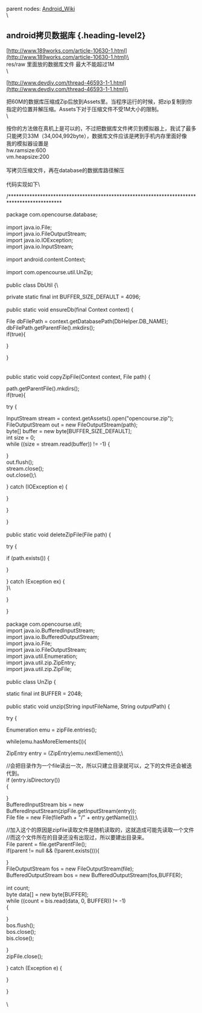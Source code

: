 parent nodes: [Android\_Wiki](Android_Wiki.html)\
\

android拷贝数据库 {.heading-level2}
-----------------

[http://www.189works.com/article-10630-1.html](http://www.189works.com/article-10630-1.html)\
 \
 res/raw 里面放的数据库文件 最大不能超过1M\
 \

[http://www.devdiv.com/thread-46593-1-1.html](http://www.devdiv.com/thread-46593-1-1.html)\

把60M的数据库压缩成Zip后放到Assets里。当程序运行的时候，把zip复制到你指定的位置并解压缩。Assets下对于压缩文件不受1M大小的限制。\
 \

按你的方法做在真机上是可以的，不过把数据库文件拷贝到模拟器上，我试了最多只能拷贝33M（34,004,992byte），数据库文件应该是拷到手机内存里面好像\
 我的模拟器设置是\
 hw.ramsize:600\
 vm.heapsize:200\
 \
 写拷贝压缩文件，再在database的数据库路径解压\
 \
 代码实现如下\

/********************************************************************************************

package com.opencourse.database;\
 \
 import java.io.File;\
 import java.io.FileOutputStream;\
 import java.io.IOException;\
 import java.io.InputStream;\
 \
 import android.content.Context;\
 \
 import com.opencourse.util.UnZip;\
 \
 public class DbUtil {\

private static final int BUFFER\_SIZE\_DEFAULT = 4096;\
 \
 public static void ensureDb(final Context context) {

File dbFilePath = context.getDatabasePath(DbHelper.DB\_NAME);\
 dbFilePath.getParentFile().mkdirs();\
 if(true){

}

}\
 \
 \
 public static void copyZipFile(Context context, File path) {

path.getParentFile().mkdirs();\
 if(true){

try {

InputStream stream = context.getAssets().open("opencourse.zip");\
 FileOutputStream out = new FileOutputStream(path);\
 byte[] buffer = new byte[BUFFER\_SIZE\_DEFAULT];\
 int size = 0;\
 while ((size = stream.read(buffer)) != -1) {

}\
 out.flush();\
 stream.close();\
 out.close();\

} catch (IOException e) {

}

}

}\
 \
 public static void deleteZipFile(File path) {

try {

if (path.exists()) {

}

} catch (Exception ex) {\
 }\

}

}\
 \
 package com.opencourse.util;\
 import java.io.BufferedInputStream;\
 import java.io.BufferedOutputStream;\
 import java.io.File;\
 import java.io.FileOutputStream;\
 import java.util.Enumeration;\
 import java.util.zip.ZipEntry;\
 import java.util.zip.ZipFile;\
 \
 public class UnZip {

static final int BUFFER = 2048;\
 \
 public static void unzip(String inputFileName, String outputPath) {

try {

Enumeration emu = zipFile.entries();

while(emu.hasMoreElements()){

ZipEntry entry = (ZipEntry)emu.nextElement();\

//会把目录作为一个file读出一次，所以只建立目录就可以，之下的文件还会被迭代到。\
 if (entry.isDirectory())\
 {

}\
 BufferedInputStream bis = new
BufferedInputStream(zipFile.getInputStream(entry));\
 File file = new File(filePath + "/" + entry.getName());\

//加入这个的原因是zipfile读取文件是随机读取的，这就造成可能先读取一个文件\
 //而这个文件所在的目录还没有出现过，所以要建出目录来。\
 File parent = file.getParentFile();\
 if(parent != null && (!parent.exists())){

}\
 FileOutputStream fos = new FileOutputStream(file);\
 BufferedOutputStream bos = new BufferedOutputStream(fos,BUFFER); \
 \
 int count;\
 byte data[] = new byte[BUFFER];\
 while ((count = bis.read(data, 0, BUFFER)) != -1)\
 {

}\
 bos.flush();\
 bos.close();\
 bis.close();

}\
 zipFile.close();

} catch (Exception e) {

}

}\
 \
 \

